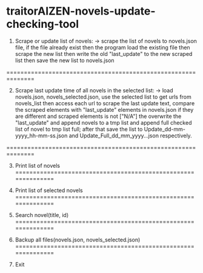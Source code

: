 traitorAIZEN-novels-update-checking-tool
==============================================================

1. Scrape or update list of novels:
-> scrape the list of novels to novels.json file, if the file
already exist then the program load the existing file then
scrape the new list then write the old "last_update" to the
new scraped list then save the new list to novels.json

==============================================================

2. Scrape last update time of all novels in the selected list:
-> load novels.json, novels_selected.json, use the selected
list to get urls from novels_list then access each url to
scrape the last update text, compare the scraped elements with
"last_update" elements in novels.json if they are different
and scraped elements is not ["N/A"] the overwrite the
"last_update" and append novels to a tmp list and append full
checked list of novel to tmp list full; after that save the list
to Update_dd-mm-yyyy_hh-mm-ss.json and Update_Full_dd_mm_yyyy...json
respectively.

==============================================================

3. Print list of novels
==============================================================

4. Print list of selected novels
==============================================================

5. Search novel(title, id)
==============================================================

6. Backup all files(novels.json, novels_selected.json)
==============================================================

7. Exit

